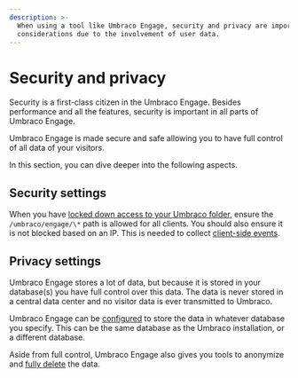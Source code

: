 ```yaml
---
description: >-
  When using a tool like Umbraco Engage, security and privacy are important
  considerations due to the involvement of user data.
---
```


# Security and privacy

Security is a first-class citizen in the Umbraco Engage. Besides performance and all the features, security is important in all parts of Umbraco Engage.

Umbraco Engage is made secure and safe allowing you to have full control of all data of your visitors.

In this section, you can dive deeper into the following aspects.

## Security settings

When you have [locked down access to your Umbraco folder](https://docs.umbraco.com/umbraco-cms/reference/security/security-hardening#lock-down-access-to-your-umbraco-folder-iis), ensure the `/umbraco/engage/\*` path is allowed for all clients. You should also ensure it is not blocked based on an IP. This is needed to collect [client-side events](../developers/analytics/client-side-events-and-additional-javascript-files/).

## Privacy settings

Umbraco Engage stores a lot of data, but because it is stored in your database(s) you have full control over this data. The data is never stored in a central data center and no visitor data is ever transmitted to Umbraco.

Umbraco Engage can be [configured](../developers/settings/configuration.md) to store the data in whatever database you specify. This can be the same database as the Umbraco installation, or a different database.

Aside from full control, Umbraco Engage also gives you tools to anonymize and [fully delete](retention-periods-of-data.md) the data.
